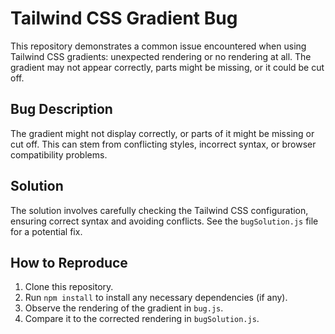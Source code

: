 # Tailwind CSS Gradient Bug

This repository demonstrates a common issue encountered when using Tailwind CSS gradients: unexpected rendering or no rendering at all. The gradient may not appear correctly, parts might be missing, or it could be cut off.

## Bug Description

The gradient might not display correctly, or parts of it might be missing or cut off. This can stem from conflicting styles, incorrect syntax, or browser compatibility problems.

## Solution

The solution involves carefully checking the Tailwind CSS configuration, ensuring correct syntax and avoiding conflicts. See the `bugSolution.js` file for a potential fix.

## How to Reproduce

1.  Clone this repository.
2.  Run `npm install` to install any necessary dependencies (if any).
3.  Observe the rendering of the gradient in `bug.js`.
4.  Compare it to the corrected rendering in `bugSolution.js`.

